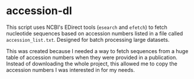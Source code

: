 # accession-dl
This script uses NCBI's EDirect tools (`esearch` and `efetch`) to fetch nucleotide sequences based on accession numbers listed in a file called `accession_list.txt`. Designed for batch processing large datasets.

This was created because I needed a way to fetch sequences from a huge table of accession numbers when they were provided in a publication. Instead of downloading the whole project, this allowed me to copy the accession numbers I was interested in for my needs.
